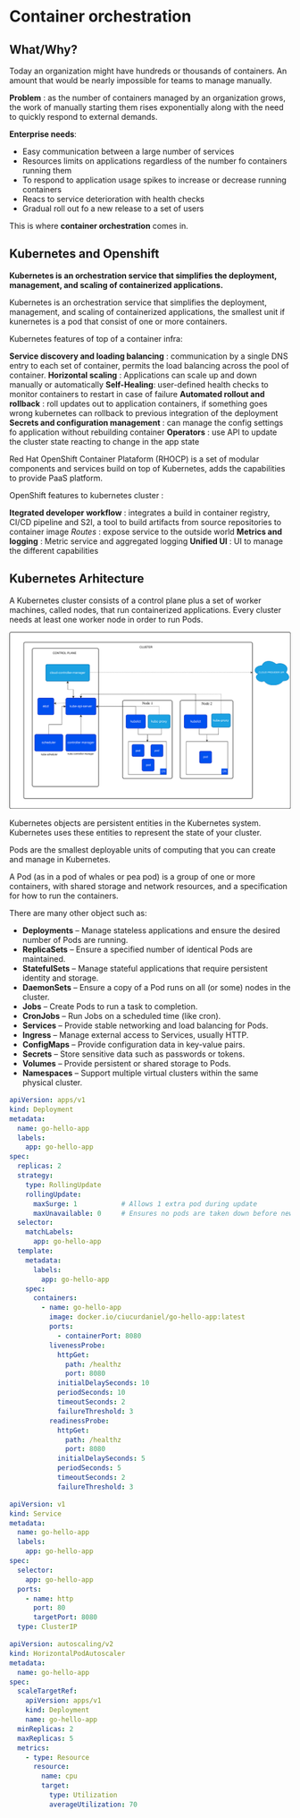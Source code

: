 # Container orchestration

## What/Why?

Today an organization might have hundreds or thousands of containers. An amount that would be nearly impossible for teams to manage manually. 

**Problem** : as the number of containers managed by an organization grows, the work of manually starting them rises exponentially along with the need to quickly respond to external demands.

**Enterprise needs**:

* Easy communication between a large number of services
* Resources limits on applications regardless of the number fo containers running them
* To respond to application usage spikes to increase or decrease running containers
* Reacs to service deterioration with health checks
* Gradual roll out fo a new release to a set of users

This is where **container orchestration** comes in.

## Kubernetes and Openshift

**Kubernetes is an orchestration service that simplifies the deployment, management, and scaling of containerized applications.**

Kubernetes is an orchestration service that simplifies the deployment, management, and scaling of containerized applications, the smallest unit if kunernetes is a pod that consist of one or more containers.

Kubernetes features of top of a container infra:

**Service discovery and loading balancing** : communication by a single DNS entry to each set of container, permits the load balancing across the pool of container.
**Horizontal scaling** : Applications can scale up and down manually or automatically
**Self-Healing**: user-defined health checks to monitor containers to restart in case of failure
**Automated rollout and rollback** : roll updates out to application containers, if something goes wrong kubernetes can rollback to previous integration of the deployment
**Secrets and configuration management** : can manage the config settings fo application without rebuilding container
**Operators** : use API to update the cluster state reacting to change in the app state

Red Hat OpenShift Container Plataform (RHOCP) is a set of modular components and services build on top of Kubernetes, adds the capabilities to provide PaaS platform.

OpenShift features to kubernetes cluster :

**Itegrated developer workflow** : integrates a build in container registry, CI/CD pipeline and S2I, a tool to build artifacts from source repositories to container image
*Routes* : expose service to the outside world
**Metrics and logging** : Metric service and aggregated logging
**Unified UI** : UI to manage the different capabilities


## Kubernetes Arhitecture

A Kubernetes cluster consists of a control plane plus a set of worker machines, called nodes, that run containerized applications. Every cluster needs at least one worker node in order to run Pods.

![Kubernetes cluster arhitecture](../_img/kubernetes-cluster-architecture.svg "Kubernetes cluster arhitecture")

Kubernetes objects are persistent entities in the Kubernetes system. Kubernetes uses these entities to represent the state of your cluster.

Pods are the smallest deployable units of computing that you can create and manage in Kubernetes.

A Pod (as in a pod of whales or pea pod) is a group of one or more containers, with shared storage and network resources, and a specification for how to run the containers.

There are many other object such as:

*	**Deployments** – Manage stateless applications and ensure the desired number of Pods are running.
*	**ReplicaSets** – Ensure a specified number of identical Pods are maintained.
*	**StatefulSets** – Manage stateful applications that require persistent identity and storage.
*	**DaemonSets** – Ensure a copy of a Pod runs on all (or some) nodes in the cluster.
*	**Jobs** – Create Pods to run a task to completion.
*	**CronJobs** – Run Jobs on a scheduled time (like cron).
*	**Services** – Provide stable networking and load balancing for Pods.
*	**Ingress** – Manage external access to Services, usually HTTP.
*	**ConfigMaps** – Provide configuration data in key-value pairs.
*	**Secrets** – Store sensitive data such as passwords or tokens.
*	**Volumes** – Provide persistent or shared storage to Pods.
*	**Namespaces** – Support multiple virtual clusters within the same physical cluster.


```yaml
apiVersion: apps/v1
kind: Deployment
metadata:
  name: go-hello-app
  labels:
    app: go-hello-app
spec:
  replicas: 2
  strategy:
    type: RollingUpdate
    rollingUpdate:
      maxSurge: 1           # Allows 1 extra pod during update
      maxUnavailable: 0     # Ensures no pods are taken down before new ones are ready
  selector:
    matchLabels:
      app: go-hello-app
  template:
    metadata:
      labels:
        app: go-hello-app
    spec:
      containers:
        - name: go-hello-app
          image: docker.io/ciucurdaniel/go-hello-app:latest
          ports:
            - containerPort: 8080
          livenessProbe:
            httpGet:
              path: /healthz
              port: 8080
            initialDelaySeconds: 10
            periodSeconds: 10
            timeoutSeconds: 2
            failureThreshold: 3
          readinessProbe:
            httpGet:
              path: /healthz
              port: 8080
            initialDelaySeconds: 5
            periodSeconds: 5
            timeoutSeconds: 2
            failureThreshold: 3
```


```yaml
apiVersion: v1
kind: Service
metadata:
  name: go-hello-app
  labels:
    app: go-hello-app
spec:
  selector:
    app: go-hello-app
  ports:
    - name: http
      port: 80
      targetPort: 8080
  type: ClusterIP
```

```yaml
apiVersion: autoscaling/v2
kind: HorizontalPodAutoscaler
metadata:
  name: go-hello-app
spec:
  scaleTargetRef:
    apiVersion: apps/v1
    kind: Deployment
    name: go-hello-app
  minReplicas: 2
  maxReplicas: 5
  metrics:
    - type: Resource
      resource:
        name: cpu
        target:
          type: Utilization
          averageUtilization: 70
```